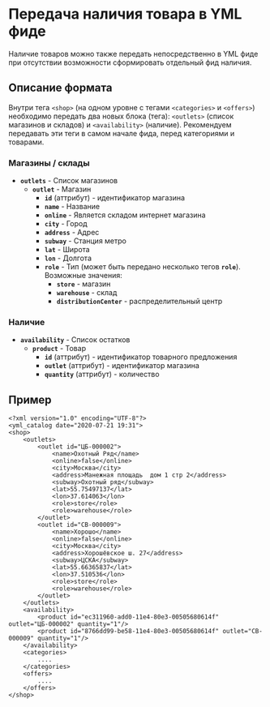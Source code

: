 # Передача наличия товара в YML фиде

Наличие товаров можно также передать непосредственно в YML фиде при отсутствии возможности сформировать отдельный фид наличия.

## Описание формата

Внутри тега `<shop>` \(на одном уровне с тегами `<categories>` и `<offers>`\) необходимо передать два новых блока \(тега\): `<outlets>` \(список магазинов и складов\) и `<availability>` \(наличие\). Рекомендуем передавать эти теги в самом начале фида, перед категориями и товарами.

### Магазины / склады

* **`outlets`** - Cписок магазинов
  * **`outlet`** - Магазин
    * **`id`** \(аттрибут\) - идентификатор магазина
    * **`name`** - Название
    * **`online`** - Является складом интернет магазина
    * **`city`** - Город
    * **`address`** - Адрес
    * **`subway`** - Станция метро
    * **`lat`** - Широта
    * **`lon`** - Долгота
    * **`role`** - Тип \(может быть передано несколько тегов **`role`**\). Возможные значения:
      * **`store`** - магазин
      * **`warehouse`** - склад
      * **`distributionCenter`** - распределительный центр

### Наличие

* **`availability`** - Список остатков
  * **`product`** - Товар
    * **`id`** \(аттрибут\) - идентификатор товарного предложения
    * **`outlet`** \(аттрибут\) - идентификатор магазина
    * **`quantity`** \(аттрибут\) - количество

## Пример

```markup
<?xml version="1.0" encoding="UTF-8"?>
<yml_catalog date="2020-07-21 19:31">
<shop>
	<outlets>
		<outlet id="ЦБ-000002">
			<name>Охотный Ряд</name>
			<online>false</online>
			<city>Москва</city>
			<address>Манежная площадь  дом 1 стр 2</address>
			<subway>Охотный ряд</subway>
			<lat>55.75497137</lat>
			<lon>37.614063</lon>
			<role>store</role>
			<role>warehouse</role>
		</outlet>
		<outlet id="CB-000009">
			<name>Хорошо</name>
			<online>false</online>
			<city>Москва</city>
			<address>Хорошёвское ш. 27</address>
			<subway>ЦСКА</subway>
			<lat>55.66365837</lat>
			<lon>37.510536</lon>
			<role>store</role>
			<role>warehouse</role>
		</outlet>
	</outlets>
	<availability>
		<product id="ec311960-add0-11e4-80e3-00505680614f" outlet="ЦБ-000002" quantity="1"/>
		<product id="8766dd99-be58-11e4-80e3-00505680614f" outlet="CB-000009" quantity="1"/>
	</availability>
	<categories>
		....
	</categories>
	<offers>
		....
	</offers>
</shop>
```

